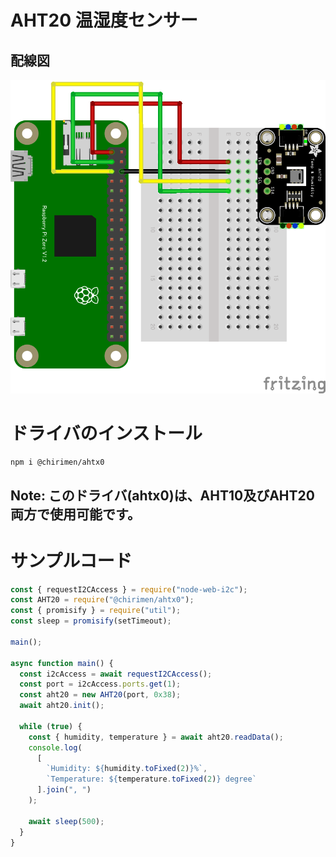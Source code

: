 # AHT20 温湿度センサー

## 配線図

![配線図](./schematic.png "schematic")

# ドライバのインストール

```
npm i @chirimen/ahtx0
```
## Note: このドライバ(ahtx0)は、AHT10及びAHT20両方で使用可能です。

# サンプルコード

```javascript
const { requestI2CAccess } = require("node-web-i2c");
const AHT20 = require("@chirimen/ahtx0");
const { promisify } = require("util");
const sleep = promisify(setTimeout);

main();

async function main() {
  const i2cAccess = await requestI2CAccess();
  const port = i2cAccess.ports.get(1);
  const aht20 = new AHT20(port, 0x38);
  await aht20.init();

  while (true) {
    const { humidity, temperature } = await aht20.readData();
    console.log(
      [
        `Humidity: ${humidity.toFixed(2)}%`,
        `Temperature: ${temperature.toFixed(2)} degree`
      ].join(", ")
    );

    await sleep(500);
  }
}
```

